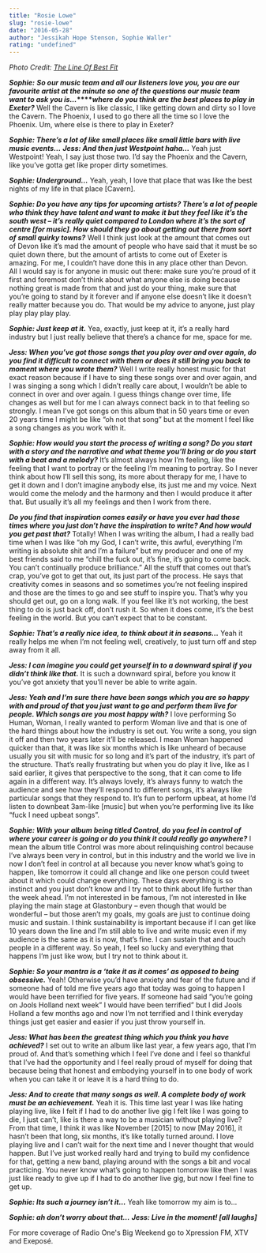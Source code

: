 ```yaml
---
title: "Rosie Lowe"
slug: "rosie-lowe"
date: "2016-05-28"
author: "Jessikah Hope Stenson, Sophie Waller"
rating: "undefined"
---
```


_Photo Credit: [The Line Of Best Fit](http://www.thelineofbestfit.com/features/longread/rosie-lowe-standing-in-way-control-interview)_

**_Sophie:_** **_So our music team and all our listeners love you, you are our favourite artist at the minute so one of the questions our music team want to ask you is..._****_where do you think are the best places to play in Exeter?_** Well the Cavern is like classic, I like getting down and dirty so I love the Cavern. The Phoenix, I used to go there all the time so I love the Phoenix. Um, where else is there to play in Exeter?

**_Sophie: There’s a lot of like small places like small little bars with live music events…_** **_Jess: And then just Westpoint haha…_** Yeah just Westpoint! Yeah, I say just those two. I’d say the Phoenix and the Cavern, like you’ve gotta get like proper dirty sometimes.

**_Sophie: Underground…_** Yeah, yeah, I love that place that was like the best nights of my life in that place \[Cavern\].

**_Sophie: Do you have any tips for upcoming artists? There’s a lot of people who think they have talent and want to make it but they feel like it’s the south west – it’s really quiet compared to London where it’s the sort of centre \[for music\]. How should they go about getting out there from sort of small quirky towns?_** Well I think just look at the amount that comes out of Devon like it’s mad the amount of people who have said that it must be so quiet down there, but the amount of artists to come out of Exeter is amazing. For me, I couldn’t have done this in any place other than Devon. All I would say is for anyone in music out there: make sure you’re proud of it first and foremost don’t think about what anyone else is doing because nothing great is made from that and just do your thing, make sure that you’re going to stand by it forever and if anyone else doesn’t like it doesn’t really matter because you do. That would be my advice to anyone, just play play play play play.

**_Sophie: Just keep at it._** Yea, exactly, just keep at it, it’s a really hard industry but I just really believe that there’s a chance for me, space for me.

**_Jess: When you’ve got those songs that you play over and over again, do you find it difficult to connect with them or does it still bring you back to moment where you wrote them?_** Well I write really honest music for that exact reason because if I have to sing these songs over and over again, and I was singing a song which I didn’t really care about, I wouldn’t be able to connect in over and over again. I guess things change over time, life changes as well but for me I can always connect back in to that feeling so strongly. I mean I’ve got songs on this album that in 50 years time or even 20 years time I might be like “oh not that song” but at the moment I feel like a song changes as you work with it.

**_Sophie: How would you start the process of writing a song? Do you start with a story and the narrative and what theme you’ll bring or do you start with a beat and a melody?_** It’s almost always how I’m feeling, like the feeling that I want to portray or the feeling I’m meaning to portray. So I never think about how I’ll sell this song, its more about therapy for me, I have to get it down and I don’t imagine anybody else, its just me and my voice. Next would come the melody and the harmony and then I would produce it after that. But usually it’s all my feelings and then I work from there.

**_Do you find that inspiration comes easily or have you ever had those times where you just don’t have the inspiration to write? And how would you get past that?_** Totally! When I was writing the album, I had a really bad time when I was like “oh my God, I can’t write, this awful, everything I’m writing is absolute shit and I’m a failure” but my producer and one of my best friends said to me “chill the fuck out, it’s fine, it’s going to come back. You can’t continually produce brilliance.” All the stuff that comes out that’s crap, you’ve got to get that out, its just part of the process. He says that creativity comes in seasons and so sometimes you’re not feeling inspired and those are the times to go and see stuff to inspire you. That’s why you should get out, go on a long walk. If you feel like it’s not working, the best thing to do is just back off, don’t rush it. So when it does come, it’s the best feeling in the world. But you can’t expect that to be constant.

**_Sophie: That’s a really nice idea, to think about it in seasons…_** Yeah it really helps me when I’m not feeling well, creatively, to just turn off and step away from it all.

**_Jess: I can imagine you could get yourself in to a downward spiral if you didn’t think like that._** It is such a downward spiral, before you know it you’ve got anxiety that you’ll never be able to write again.

**_Jess: Yeah and I’m sure there have been songs which you are so happy with and proud of that you just want to go and perform them live for people. Which songs are you most happy with?_** I love performing So Human, Woman, I really wanted to perform Woman live and that is one of the hard things about how the industry is set out. You write a song, you sign it off and then two years later it’ll be released. I mean Woman happened quicker than that, it was like six months which is like unheard of because usually you sit with music for so long and it’s part of the industry, it’s part of the structure. That’s really frustrating but when you do play it live, like as I said earlier, it gives that perspective to the song, that it can come to life again in a different way. It’s always lovely, it’s always funny to watch the audience and see how they’ll respond to different songs, it’s always like particular songs that they respond to. It’s fun to perform upbeat, at home I’d listen to downbeat 3am-like \[music\] but when you’re performing live its like “fuck I need upbeat songs”.

**_Sophie: With your album being titled Control, do you feel in control of where your career is going or do you think it could really go anywhere?_** I mean the album title Control was more about relinquishing control because I’ve always been very in control, but in this industry and the world we live in now I don’t feel in control at all because you never know what’s going to happen, like tomorrow it could all change and like one person could tweet about it which could change everything. These days everything is so instinct and you just don’t know and I try not to think about life further than the week ahead. I’m not interested in be famous, I’m not interested in like playing the main stage at Glastonbury – even though that would be wonderful – but those aren’t my goals, my goals are just to continue doing music and sustain. I think sustainability is important because if I can get like 10 years down the line and I’m still able to live and write music even if my audience is the same as it is now, that’s fine. I can sustain that and touch people in a different way. So yeah, I feel so lucky and everything that happens I’m just like wow, but I try not to think about it.

**_Sophie: So your mantra is a ‘take it as it comes’ as opposed to being obsessive._** Yeah! Otherwise you’d have anxiety and fear of the future and if someone had of told me five years ago that today was going to happen I would have been terrified for five years. If someone had said “you’re going on Jools Holland next week” I would have been terrified” but I did Jools Holland a few months ago and now I’m not terrified and I think everyday things just get easier and easier if you just throw yourself in.

**_Jess: What has been the greatest thing which you think you have achieved?_** I set out to write an album like last year, a few years ago, that I’m proud of. And that’s something which I feel I’ve done and I feel so thankful that I’ve had the opportunity and I feel really proud of myself for doing that because being that honest and embodying yourself in to one body of work when you can take it or leave it is a hard thing to do.

**_Jess: And to create that many songs as well. A complete body of work must be an achievement._** Yeah it is. This time last year I was like hating playing live, like I felt if I had to do another live gig I felt like I was going to die, I just can’t, like is there a way to be a musician without playing live? From that time, I think it was like November \[2015\] to now \[May 2016\], it hasn’t been that long, six months, it’s like totally turned around. I love playing live and I can’t wait for the next time and I never thought that would happen. But I’ve just worked really hard and trying to build my confidence for that, getting a new band, playing around with the songs a bit and vocal practicing. You never know what’s going to happen tomorrow like then I was just like ready to give up if I had to do another live gig, but now I feel fine to get up.

**_Sophie: Its such a journey isn’t it…_** Yeah like tomorrow my aim is to…

**_Sophie: ah don’t worry about that…_** **_Jess: Live in the moment! \[all laughs\]_**

For more coverage of Radio One's Big Weekend go to Xpression FM, XTV and Exeposé.
